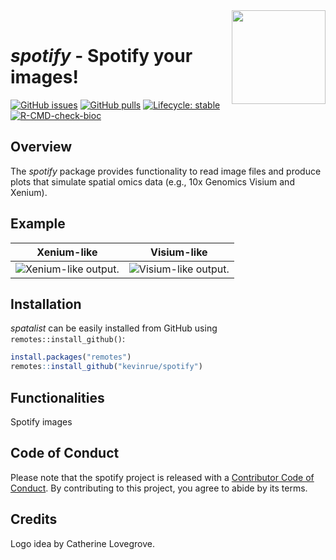 <img src="https://kevinrue.github.io/spotify/articles/spotify_files/figure-html/spatial-1.png" style="float:right; height:150px;">

<br/>

# _spotify_ - Spotify your images!

<!-- badges: start -->
[![GitHub issues](https://img.shields.io/github/issues/kevinrue/spotify)](https://github.com/kevinrue/spotify/issues)
[![GitHub pulls](https://img.shields.io/github/issues-pr/kevinrue/spotify)](https://github.com/kevinrue/spotify/pulls)
[![Lifecycle: stable](https://img.shields.io/badge/lifecycle-stable-green.svg)](https://lifecycle.r-lib.org/articles/stages.html#stable)
[![R-CMD-check-bioc](https://github.com/kevinrue/spotify/workflows/R-CMD-check-bioc/badge.svg)](https://github.com/kevinrue/spotify/actions)

<!-- badges: end -->

## Overview

The _spotify_ package provides functionality to read image files
and produce plots that simulate spatial omics data
(e.g., 10x Genomics Visium and Xenium).

## Example

Xenium-like                |  Visium-like              
:-------------------------:|:-------------------------:
![Xenium-like output.](https://kevinrue.github.io/spotify/articles/kevin_files/figure-html/spatial-1.png)  |  ![Visium-like output.](https://kevinrue.github.io/spotify/articles/kevin_files/figure-html/visium-1.png)

## Installation

_spatalist_ can be easily installed from GitHub using `remotes::install_github()`:

```r
install.packages("remotes")
remotes::install_github("kevinrue/spotify")
```

## Functionalities

Spotify images

## Code of Conduct
  
Please note that the spotify project is released with a [Contributor Code of Conduct](https://contributor-covenant.org/version/2/0/CODE_OF_CONDUCT.html). By contributing to this project, you agree to abide by its terms.

## Credits

Logo idea by Catherine Lovegrove.

